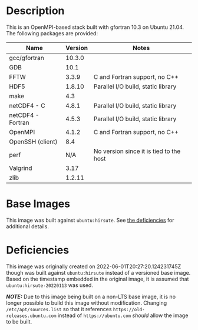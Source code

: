 # Description
This is an OpenMPI-based stack built with gfortran 10.3 on Ubuntu 21.04.  The
following packages are provided:

| Name | Version | Notes |
| --- | --- | --- |
| gcc/gfortran | 10.3.0 | |
| GDB | 10.1 | |
| FFTW | 3.3.9 | C and Fortran support, no C++ |
| HDF5 | 1.8.10 | Parallel I/O build, static library |
| make | 4.3 | |
| netCDF4 - C | 4.8.1 | Parallel I/O build, static library |
| netCDF4 - Fortran | 4.5.3 | Parallel I/O build, static library |
| OpenMPI | 4.1.2 | C and Fortran support, no C++ |
| OpenSSH (client) | 8.4 | |
| perf | N/A | No version since it is tied to the host |
| Valgrind | 3.17 | |
| zlib | 1.2.11 | |

# Base Images
This image was built against `ubuntu:hirsute`.  See [the
deficiencies](#Deficiencies) for additional details.

# Deficiencies
This image was originally created on 2022-06-01T20:27:20.124231745Z though was
built against `ubuntu:hirsute` instead of a versioned base image.  Based on the
timestamp embedded in the original image, it is assumed that
`ubuntu:hirsute-20220113` was used.

***NOTE:*** Due to this image being built on a non-LTS base image, it is no
longer possible to build this image without modification.  Changing
`/etc/apt/sources.list` so that it references `https://old-releases.ubuntu.com`
instead of `https://ubuntu.com` *should* allow the image to be built.

